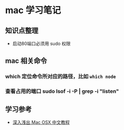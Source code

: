 # mac 学习笔记

## 知识点整理

* 启动80端口必须用 sudo 权限

## mac 相关命令

### which 定位命令所对应的路径，比如 `which node`
### 查看占用的端口 sudo lsof -i -P | grep -i "listen"


## 学习参考

* [深入浅出 Mac OSX 中文教程](http://list.youku.com/albumlist/show?id=18654878&ascending=1&page=1)
